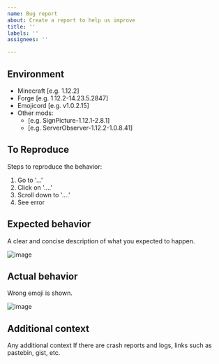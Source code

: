```yaml
---
name: Bug report
about: Create a report to help us improve
title: ''
labels: ''
assignees: ''

---
```


## Environment
- Minecraft [e.g. 1.12.2]
- Forge [e.g. 1.12.2-14.23.5.2847]
- Emojicord [e.g. v1.0.2.15]
- Other mods:
  - [e.g. SignPicture-1.12.1-2.8.1]
  - [e.g. ServerObserver-1.12.2-1.0.8.41]

## To Reproduce
Steps to reproduce the behavior:
1. Go to '...'
2. Click on '....'
3. Scroll down to '....'
4. See error

## Expected behavior
A clear and concise description of what you expected to happen.

![image](https://user-images.githubusercontent.com/49341894/67649200-71613380-f97b-11e9-8537-949c45616319.png)

## Actual behavior
Wrong emoji is shown.

![image](https://user-images.githubusercontent.com/49341894/67649213-7e7e2280-f97b-11e9-8ee6-dfa8fc98649b.png)

## Additional context
Any additional context
If there are crash reports and logs, links such as pastebin, gist, etc.
